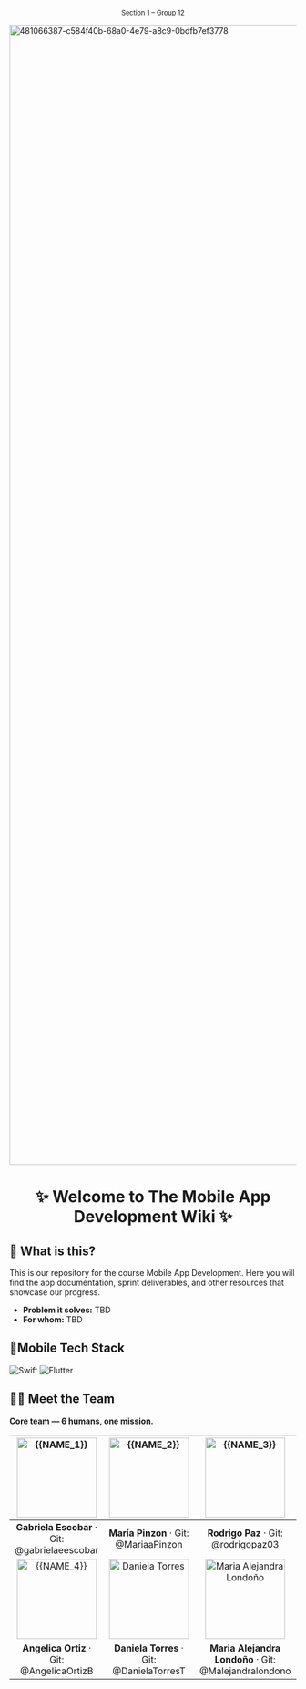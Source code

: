 <!-- TITLE + HERO -->
<p align="center">
  
  <br>
  <sub>Section 1 – Group 12</sub>
</p>
<img width="2000" height="2000" alt="481066387-c584f40b-68a0-4e79-a8c9-0bdfb7ef3778" src="https://github.com/user-attachments/assets/572ccbcd-1cb4-45f1-bdc0-a23edc836b45" />


<h1 align="center">✨ Welcome to The Mobile App Development Wiki ✨</h1>


## 🧩 What is this?
This is our repository for the course Mobile App Development. Here you will find the app documentation, sprint deliverables, and other resources that showcase our progress. 
- **Problem it solves:** TBD
- **For whom:** TBD 
  

## 🧰Mobile Tech Stack
<p>
  <!-- Reemplaza iconos por los de tu stack -->
  <img alt="Swift" src="https://img.shields.io/badge/Swift-FA7343?logo=swift&logoColor=white" />
  <img alt="Flutter" src="https://img.shields.io/badge/Flutter-02569B?logo=flutter&logoColor=white" />

</p>


## 🧑‍🚀 Meet the Team

**Core team — 6 humans, one mission.**



| <img src="https://github.com/user-attachments/assets/51f0b43d-d745-4f37-83de-5077dedbf94f" alt="{{NAME_1}}" width="140" height="140" style="object-fit:cover;" /> | <img src="https://github.com/user-attachments/assets/62667e04-4c70-4a0e-8089-81aef785ea4a" alt="{{NAME_2}}" width="140" height="140" style="object-fit:cover;" /> | <img src="https://github.com/user-attachments/assets/baeaf06c-5259-494f-9425-4cae5d692b3f" alt="{{NAME_3}}" width="140" height="140" style="object-fit:cover;" /> |
|:--:|:--:|:--:|
| **Gabriela Escobar** · Git: @gabrielaeescobar | **María Pinzon** · Git: @MariaaPinzon | **Rodrigo Paz** · Git: @rodrigopaz03 |
| <img src="https://github.com/user-attachments/assets/a789ce67-f0f4-4ab0-a5bc-ce9c0cafe142" alt="{{NAME_4}}" width="140" height="140" style="object-fit:cover;" /> | <img src="https://github.com/user-attachments/assets/bf54c2e7-38cf-4339-aa99-e396d4ba849e" alt="Daniela Torres" width="140" height="140" style="object-fit:cover;" />| <img src="https://github.com/user-attachments/assets/7c5b8c35-4c95-4ba8-818b-500b2fb68b93" alt="Maria Alejandra Londoño" width="140" height="140" style="object-fit:cover;" />
| **Angelica Ortiz**  · Git: @AngelicaOrtizB | **Daniela Torres**  · Git: @DanielaTorresT | **Maria Alejandra Londoño** · Git: @Malejandralondono |




